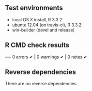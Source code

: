 ## Test environments
* local OS X install, R 3.3.2
* ubuntu 12.04 (on travis-ci), R 3.3.2
* win-builder (devel and release)

## R CMD check results

── 0 errors ✔ | 0 warnings ✔ | 0 notes ✔

## Reverse dependencies

There are no reverse dependencies.